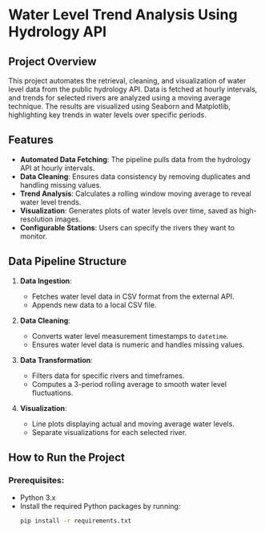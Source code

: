 # Water Level Trend Analysis Using Hydrology API

## Project Overview
This project automates the retrieval, cleaning, and visualization of water level data from the public hydrology API. Data is fetched at hourly intervals, and trends for selected rivers are analyzed using a moving average technique. The results are visualized using Seaborn and Matplotlib, highlighting key trends in water levels over specific periods.

## Features
- **Automated Data Fetching**: The pipeline pulls data from the hydrology API at hourly intervals.
- **Data Cleaning**: Ensures data consistency by removing duplicates and handling missing values.
- **Trend Analysis**: Calculates a rolling window moving average to reveal water level trends.
- **Visualization**: Generates plots of water levels over time, saved as high-resolution images.
- **Configurable Stations**: Users can specify the rivers they want to monitor.

## Data Pipeline Structure
1. **Data Ingestion**: 
   - Fetches water level data in CSV format from the external API.
   - Appends new data to a local CSV file.
   
2. **Data Cleaning**: 
   - Converts water level measurement timestamps to `datetime`.
   - Ensures water level data is numeric and handles missing values.

3. **Data Transformation**:
   - Filters data for specific rivers and timeframes.
   - Computes a 3-period rolling average to smooth water level fluctuations.
   
4. **Visualization**:
   - Line plots displaying actual and moving average water levels.
   - Separate visualizations for each selected river.

## How to Run the Project
### Prerequisites:
- Python 3.x
- Install the required Python packages by running:
  ```bash
  pip install -r requirements.txt
